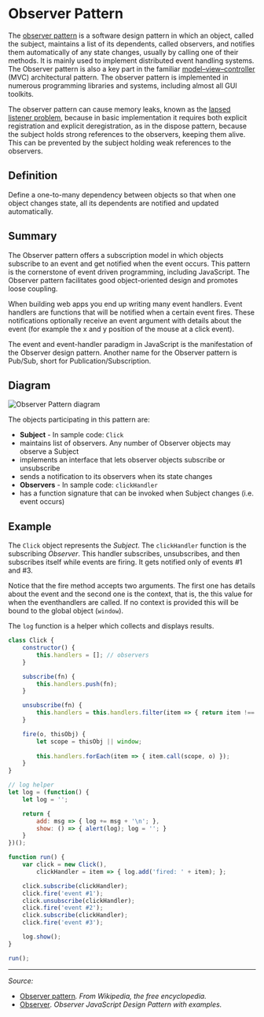 # Observer Pattern

The [observer pattern](https://en.wikipedia.org/wiki/Observer_pattern) is a software design pattern in which an object, called the subject, maintains a list of its dependents, called observers, and notifies them automatically of any state changes, usually by calling one of their methods. It is mainly used to implement distributed event handling systems. The Observer pattern is also a key part in the familiar [model–view–controller](MVC.md) (MVC) architectural pattern. The observer pattern is implemented in numerous programming libraries and systems, including almost all GUI toolkits.

The observer pattern can cause memory leaks, known as the [lapsed listener problem](https://en.wikipedia.org/wiki/Lapsed_listener_problem), because in basic implementation it requires both explicit registration and explicit deregistration, as in the dispose pattern, because the subject holds strong references to the observers, keeping them alive. This can be prevented by the subject holding weak references to the observers.

## Definition

Define a one-to-many dependency between objects so that when one object changes state, all its dependents are notified and updated automatically.

## Summary

The Observer pattern offers a subscription model in which objects subscribe to an event and get notified when the event occurs. This pattern is the cornerstone of event driven programming, including JavaScript. The Observer pattern facilitates good object-oriented design and promotes loose coupling.

When building web apps you end up writing many event handlers. Event handlers are functions that will be notified when a certain event fires. These notifications optionally receive an event argument with details about the event (for example the x and y position of the mouse at a click event).

The event and event-handler paradigm in JavaScript is the manifestation of the Observer design pattern. Another name for the Observer pattern is Pub/Sub, short for Publication/Subscription.

## Diagram

![Observer Pattern diagram](http://www.dofactory.com/images/diagrams/javascript/javascript-observer.jpg)

The objects participating in this pattern are:

- **Subject** - In sample code: `Click`
 - maintains list of observers. Any number of Observer objects may observe a Subject
 - implements an interface that lets observer objects subscribe or unsubscribe
 - sends a notification to its observers when its state changes
- **Observers** - In sample code: `clickHandler`
 - has a function signature that can be invoked when Subject changes (i.e. event occurs)

## Example

The `Click` object represents the *Subject*. The `clickHandler` function is the subscribing *Observer*. This handler subscribes, unsubscribes, and then subscribes itself while events are firing. It gets notified only of events #1 and #3.

Notice that the fire method accepts two arguments. The first one has details about the event and the second one is the context, that is, the this value for when the eventhandlers are called. If no context is provided this will be bound to the global object (`window`).

The `log` function is a helper which collects and displays results.

```js
class Click {
    constructor() {
        this.handlers = []; // observers
    }

    subscribe(fn) {
        this.handlers.push(fn);
    }

    unsubscribe(fn) {
        this.handlers = this.handlers.filter(item => { return item !== fn ? item : null; });
    }

    fire(o, thisObj) {
        let scope = thisObj || window;
        
        this.handlers.forEach(item => { item.call(scope, o) });
    }
}

// log helper 
let log = (function() {
    let log = '';

    return {
        add: msg => { log += msg + '\n'; },
        show: () => { alert(log); log = ''; }
    }
})();

function run() {
    var click = new Click(),
        clickHandler = item => { log.add('fired: ' + item); };

    click.subscribe(clickHandler);
    click.fire('event #1');
    click.unsubscribe(clickHandler);
    click.fire('event #2');
    click.subscribe(clickHandler);
    click.fire('event #3');

    log.show();
}

run();
```

----------

*Source:*

- [Observer pattern](https://en.wikipedia.org/wiki/Observer_pattern)*. From Wikipedia, the free encyclopedia.*
- [Observer](http://www.dofactory.com/javascript/observer-design-pattern)*. Observer JavaScript Design Pattern with examples.*